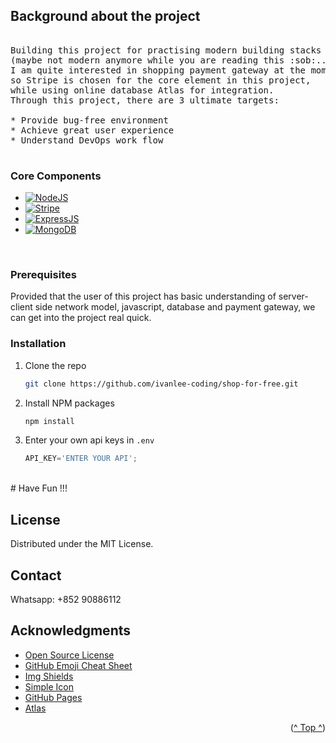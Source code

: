 <!-- ABOUT THE PROJECT -->
## Background about the project
<a name="readme-top"></a>
<pre>

Building this project for practising modern building stacks 
(maybe not modern anymore while you are reading this :sob:...), 
I am quite interested in shopping payment gateway at the moment, 
so Stripe is chosen for the core element in this project, 
while using online database Atlas for integration. 
Through this project, there are 3 ultimate targets:

* Provide bug-free environment
* Achieve great user experience
* Understand DevOps work flow

</pre>

### Core Components
* [![NodeJS][nodejs]][nodejs-url]
* [![Stripe][stripe]][stripe-url]
* [![ExpressJS][expressjs]][expressjs-url]
* [![MongoDB][mongodb]][mongodb-url]
<br />

<!-- GETTING STARTED -->
### Prerequisites

Provided that the user of this project has basic understanding of server-client side network model, javascript, database and payment gateway, we can get into the project real quick.

### Installation
1. Clone the repo
   ```sh
   git clone https://github.com/ivanlee-coding/shop-for-free.git
   ```
3. Install NPM packages
   ```sh
   npm install
   ```
4. Enter your own api keys in `.env`
   ```js
   API_KEY='ENTER YOUR API';
   ```

<br />
# Have Fun !!!  

<!-- LICENSE -->
## License

Distributed under the MIT License.



<!-- CONTACT -->


## Contact  
Whatsapp: +852 90886112



<!-- ACKNOWLEDGMENTS -->
## Acknowledgments

* [Open Source License](https://choosealicense.com)
* [GitHub Emoji Cheat Sheet](https://www.webpagefx.com/tools/emoji-cheat-sheet)
* [Img Shields](https://shields.io)
* [Simple Icon](https://simpleicons.org/)
* [GitHub Pages](https://pages.github.com)
* [Atlas](https://www.mongodb.com/atlas)

<!-- MARKDOWN LINKS & IMAGES -->
[mongodb]:https://img.shields.io/badge/MongoDB-00A95C?style=for-the-badge&logo=mongodb&logoColor=white
[mongodb-url]:https://www.mongodb.com/
[nodejs]:https://img.shields.io/badge/Node.js-47A248?style=for-the-badge&logo=node.js&logoColor=white
[nodejs-url]:https://nodejs.org/
[expressjs]:https://img.shields.io/badge/Express-000000?style=for-the-badge&logo=express&logoColor=white
[expressjs-url]:https://expressjs.com/
[stripe]:https://img.shields.io/badge/Stripe-008CDD?style=for-the-badge&logo=stripe&logoColor=white
[stripe-url]:https://stripe.com/

<p align="right">(<a href="#readme-top">^ Top ^</a>)</p>